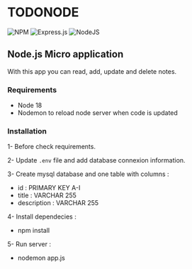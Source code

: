 # TODONODE

![NPM](https://img.shields.io/badge/NPM-%23CB3837.svg?style=for-the-badge&logo=npm&logoColor=white)
![Express.js](https://img.shields.io/badge/express.js-%23404d59.svg?style=for-the-badge&logo=express&logoColor=%2361DAFB)
![NodeJS](https://img.shields.io/badge/node.js-6DA55F?style=for-the-badge&logo=node.js&logoColor=white)

## Node.js Micro application

With this app you can read, add, update and delete notes.

### Requirements

- Node 18
- Nodemon to reload node server when code is updated

### Installation

1- Before check requirements.

2- Update `.env` file and add database connexion information.

3- Create mysql database and one table with columns :

- id : PRIMARY KEY A-I
- title : VARCHAR 255
- description : VARCHAR 255

4- Install dependecies :

- npm install

5- Run server :

- nodemon app.js
